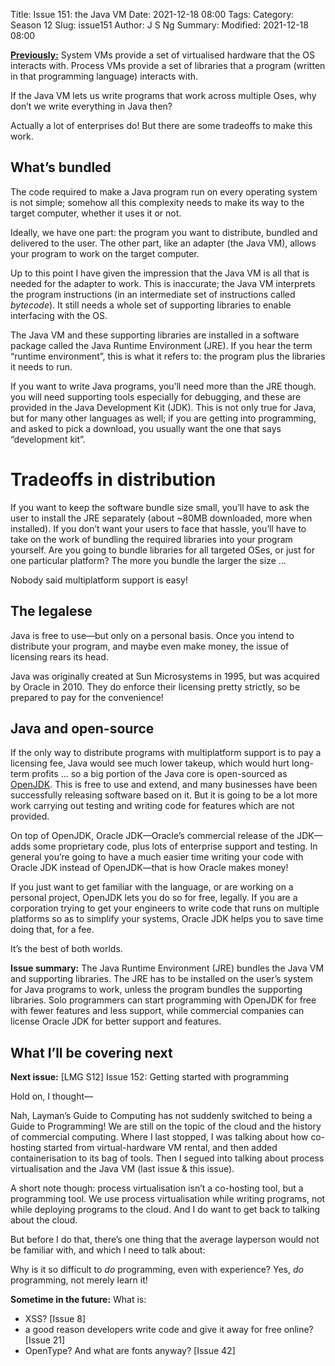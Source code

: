 Title: Issue 151: the Java VM
Date: 2021-12-18 08:00
Tags: 
Category: Season 12
Slug: issue151
Author: J S Ng
Summary: 
Modified: 2021-12-18 08:00

[**Previously:**](https://buttondown.email/laymansguide/archive/) System VMs provide a set of virtualised hardware that the OS interacts with. Process VMs provide a set of libraries that a program (written in that programming language) interacts with.

If the Java VM lets us write programs that work across multiple Oses, why don’t we write everything in Java then?

Actually a lot of enterprises do! But there are some tradeoffs to make this work.

## What’s bundled

The code required to make a Java program run on every operating system is not simple; somehow all this complexity needs to make its way to the target computer, whether it uses it or not.

Ideally, we have one part: the program you want to distribute, bundled and delivered to the user. The other part, like an adapter (the Java VM), allows your program to work on the target computer.

Up to this point I have given the impression that the Java VM is all that is needed for the adapter to work. This is inaccurate; the Java VM interprets the program instructions (in an intermediate set of instructions called *bytecode*). It still needs a whole set of supporting libraries to enable interfacing with the OS.

The Java VM and these supporting libraries are installed in a software package called the Java Runtime Environment (JRE). If you hear the term “runtime environment”, this is what it refers to: the program plus the libraries it needs to run.

If you want to write Java programs, you’ll need more than the JRE though. you will need supporting tools especially for debugging, and these are provided in the Java Development Kit (JDK). This is not only true for Java, but for many other languages as well; if you are getting into programming, and asked to pick a download, you usually want the one that says “development kit”.

# Tradeoffs in distribution

If you want to keep the software bundle size small, you’ll have to ask the user to install the JRE separately (about ~80MB downloaded, more when installed). If you don’t want your users to face that hassle, you’ll have to take on the work of bundling the required libraries into your program yourself. Are you going to bundle libraries for all targeted OSes, or just for one particular platform? The more you bundle the larger the size ...

Nobody said multiplatform support is easy!

## The legalese

Java is free to use—but only on a personal basis. Once you intend to distribute your program, and maybe even make money, the issue of licensing rears its head.

Java was originally created at Sun Microsystems in 1995, but was acquired by Oracle in 2010. They do enforce their licensing pretty strictly, so be prepared to pay for the convenience!

## Java and open-source

If the only way to distribute programs with multiplatform support is to pay a licensing fee, Java would see much lower takeup, which would hurt long-term profits ... so a big portion of the Java core is open-sourced as [OpenJDK](https://openjdk.java.net/). This is free to use and extend, and many businesses have been successfully releasing software based on it. But it is going to be a lot more work carrying out testing and writing code for features which are not provided.

On top of OpenJDK, Oracle JDK—Oracle’s commercial release of the JDK—adds some proprietary code, plus lots of enterprise support and testing. In general you’re going to have a much easier time writing your code with Oracle JDK instead of OpenJDK—that is how Oracle makes money!

If you just want to get familiar with the language, or are working on a personal project, OpenJDK lets you do so for free, legally. If you are a corporation trying to get your engineers to write code that runs on multiple platforms so as to simplify your systems, Oracle JDK helps you to save time doing that, for a fee.

It’s the best of both worlds.

**Issue summary:** The Java Runtime Environment (JRE) bundles the Java VM and supporting libraries. The JRE has to be installed on the user’s system for Java programs to work, unless the program bundles the supporting libraries. Solo programmers can start programming with OpenJDK for free with fewer features and less support, while commercial companies can license Oracle JDK for better support and features.

## What I’ll be covering next

**Next issue:** \[LMG S12\] Issue 152: Getting started with programming

Hold on, I thought—

Nah, Layman’s Guide to Computing has not suddenly switched to being a Guide to Programming! We are still on the topic of the cloud and the history of commercial computing. Where I last stopped, I was talking about how co-hosting started from virtual-hardware VM rental, and then added containerisation to its bag of tools. Then I segued into talking about process virtualisation and the Java VM (last issue & this issue).

A short note though: process virtualisation isn’t a co-hosting tool, but a programming tool. We use process virtualisation while writing programs, not while deploying programs to the cloud. And I do want to get back to talking about the cloud.

But before I do that, there’s one thing that the average layperson would not be familiar with, and which I need to talk about:

Why is it so difficult to *do* programming, even with experience? Yes, *do* programming, not merely learn it!

**Sometime in the future:** What is:

-   XSS? \[Issue 8\]
-   a good reason developers write code and give it away for free online? \[Issue 21\]
-   OpenType? And what are fonts anyway? \[Issue 42\]
